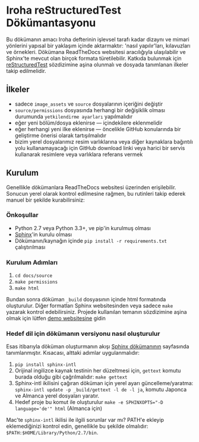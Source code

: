 # Iroha reStructuredTest Dökümantasyonu

Bu dökümanın amacı Iroha defterinin işlevsel tarafı kadar dizaynı ve mimari yönlerini yapısal bir yaklaşım içinde aktarmaktır: 'nasıl yapılır'ları, kılavuzları ve örnekleri. Dökümana ReadTheDocs websitesi aracılığıyla ulaşılabilir ve Sphinx'te mevcut olan birçok formata türetilebilir. Katkıda bulunmak için [reStructuredTest](http://docutils.sourceforge.net/rst.html) sözdizimine aşina olunmalı ve dosyada tanımlanan ilkeler takip edilmelidir.

## İlkeler

 * sadece `image_assets` ve `source` dosyalarının içeriğini değiştir
 * `source/permissions` dosyasında herhangi bir değişiklik olması durumunda `yetkilendirme ayarları` yapılmalıdır
 * eğer yeni bölüm/dosya eklenirse — içindekilere eklenmelidir
 * eğer herhangi yeni ilke eklenirse — öncelikle GitHub konularında bir geliştirme önerisi olarak tartışılmalıdır
 * bizim yerel dosyalarımız resim varlıklarına veya diğer kaynaklara bağıntılı yolu kullanamayacağı için GitHub download linki veya harici bir servis kullanarak resimlere veya varlıklara referans vermek

## Kurulum

 Genellikle dökümanlara ReadTheDocs websitesi üzerinden erişilebilir. Sonucun yerel olarak kontrol edilmesine rağmen, bu rutinleri takip ederek manuel bir şekilde kurabilirsiniz:

### Önkoşullar

 * Python 2.7 veya Python 3.3+, ve pip'in kurulmuş olması
 * [Sphinx](http://www.sphinx-doc.org/en/stable/install.html)'in kurulu olması
 * Dökümanın/kaynağın içinde `pip install -r requirements.txt` çalıştırılması

### Kurulum Adımları

1. `cd docs/source`
1. `make permissions`
1. `make html`

Bundan sonra döküman `_build` dosyasının içinde html formatında oluşturulur. Diğer formatları Sphinx websitesinden veya sadece `make` yazarak kontrol edebilirsiniz. Projede kullanılan temanın sözdizimine aşina olmak için lütfen [demo websitesine](https://sphinx-rtd-theme.readthedocs.io/en/latest/demo/demo.html) gidin

### Hedef dil için dökümanın versiyonu nasıl oluşturulur

Esas itibarıyla döküman oluşturmanın akışı [Sphinx dökümanının](http://www.sphinx-doc.org/en/stable/intl.html#id1) sayfasında tanımlanmıştır. Kısacası, alttaki adımlar uygulanmalıdır:

1. `pip install sphinx-intl`
1. Orijinal ingilizce kaynak testinin her düzeltmesi için, `gettext` komutu burada olduğu gibi çağrılmalıdır: `make gettext`
1. Sphinx-intl ikilisini çağıran döküman için yerel ayarı güncelleme/yaratma: `sphinx-intl update -p _build/gettext -l de -l ja`, komutu Japonca ve Almanca yerel dosyaları yaratır.
1. Hedef proje bu komut ile oluşturulur `make -e SPHINXOPTS="-D language='de'" html` (Almanca için)

Mac'te `sphinx-intl` ikilisi ile ilgili sorunlar var mı? PATH'e ekleyip eklemediğinizi kontrol edin, genellikle bu şekilde olmalıdır: `$PATH:$HOME/Library/Python/2.7/bin`.
